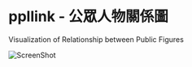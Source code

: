 ppllink - 公眾人物關係圖
=======

Visualization of Relationship between Public Figures

![ScreenShot](https://raw.github.com/zbryikt/ppllink/master/doc/ppllink.jpg)
